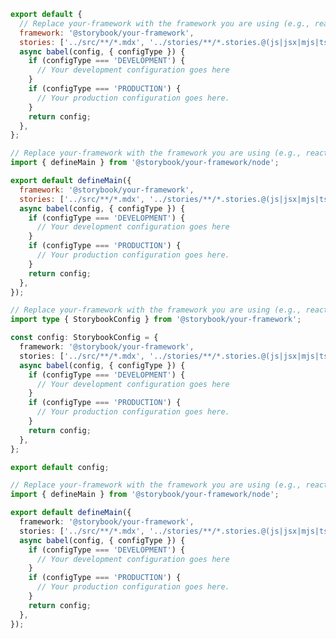 <!-- TODO: Vet this example for CSF Next support -->

```js filename=".storybook/main.js" renderer="common" language="js" tabTitle="CSF 3"
export default {
  // Replace your-framework with the framework you are using (e.g., react-vite, vue3-vite)
  framework: '@storybook/your-framework',
  stories: ['../src/**/*.mdx', '../stories/**/*.stories.@(js|jsx|mjs|ts|tsx)'],
  async babel(config, { configType }) {
    if (configType === 'DEVELOPMENT') {
      // Your development configuration goes here
    }
    if (configType === 'PRODUCTION') {
      // Your production configuration goes here.
    }
    return config;
  },
};
```

```js filename=".storybook/main.js" renderer="react" language="js" tabTitle="CSF Next 🧪"
// Replace your-framework with the framework you are using (e.g., react-vite, nextjs, experimental-nextjs-vite)
import { defineMain } from '@storybook/your-framework/node';

export default defineMain({
  framework: '@storybook/your-framework',
  stories: ['../src/**/*.mdx', '../stories/**/*.stories.@(js|jsx|mjs|ts|tsx)'],
  async babel(config, { configType }) {
    if (configType === 'DEVELOPMENT') {
      // Your development configuration goes here
    }
    if (configType === 'PRODUCTION') {
      // Your production configuration goes here.
    }
    return config;
  },
});
```

```ts filename=".storybook/main.ts" renderer="common" language="ts" tabTitle="CSF 3"
// Replace your-framework with the framework you are using (e.g., react-vite, vue3-vite)
import type { StorybookConfig } from '@storybook/your-framework';

const config: StorybookConfig = {
  framework: '@storybook/your-framework',
  stories: ['../src/**/*.mdx', '../stories/**/*.stories.@(js|jsx|mjs|ts|tsx)'],
  async babel(config, { configType }) {
    if (configType === 'DEVELOPMENT') {
      // Your development configuration goes here
    }
    if (configType === 'PRODUCTION') {
      // Your production configuration goes here.
    }
    return config;
  },
};

export default config;
```

```ts filename=".storybook/main.ts" renderer="react" language="ts" tabTitle="CSF Next 🧪"
// Replace your-framework with the framework you are using (e.g., react-vite, nextjs, experimental-nextjs-vite)
import { defineMain } from '@storybook/your-framework/node';

export default defineMain({
  framework: '@storybook/your-framework',
  stories: ['../src/**/*.mdx', '../stories/**/*.stories.@(js|jsx|mjs|ts|tsx)'],
  async babel(config, { configType }) {
    if (configType === 'DEVELOPMENT') {
      // Your development configuration goes here
    }
    if (configType === 'PRODUCTION') {
      // Your production configuration goes here.
    }
    return config;
  },
});
```
